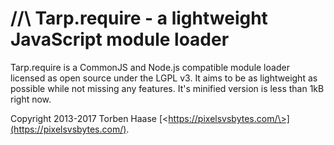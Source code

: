 //\ Tarp.require - a lightweight JavaScript module loader
=========================================================

Tarp.require is a CommonJS and Node.js compatible module loader licensed as open source under the LGPL v3. It aims to be
as lightweight as possible while not missing any features. It's minified version is less than 1kB right now.

Copyright 2013-2017 Torben Haase [\<https://pixelsvsbytes.com/\>](https://pixelsvsbytes.com/).

